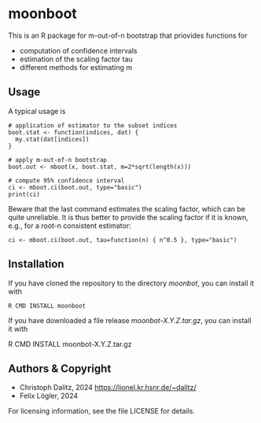 moonboot
========

This is an R package for m-out-of-n bootstrap that priovides functions for

- computation of confidence intervals
- estimation of the scaling factor tau
- different methods for estimating m

Usage
-----

A typical usage is

    # application of estimator to the subset indices
    boot.stat <- function(indices, dat) {
      my.stat(dat[indices])
    }

    # apply m-out-of-n bootstrap
    boot.out <- mboot(x, boot.stat, m=2*sqrt(length(x)))

    # compute 95% confidence interval
    ci <- mboot.ci(boot.out, type="basic")
    print(ci)

Beware that the last command estimates the scaling factor, which can be quite
unreliable. It is thus better to provide the scaling factor if it is known,
e.g., for a root-n consistent estimator:

    ci <- mboot.ci(boot.out, tau=function(n) { n^0.5 }, type="basic")


Installation
------------

If you have cloned the repository to the directory *moonbot*, you can install
it with

    R CMD INSTALL moonboot

If you have downloaded a file release *moonbot-X.Y.Z.tar.gz*, you can install
it with

   R CMD INSTALL moonbot-X.Y.Z.tar.gz


Authors & Copyright
-------------------

 - Christoph Dalitz, 2024 <https://lionel.kr.hsnr.de/~dalitz/>
 - Felix Lögler, 2024

For licensing information, see the file LICENSE for details.
